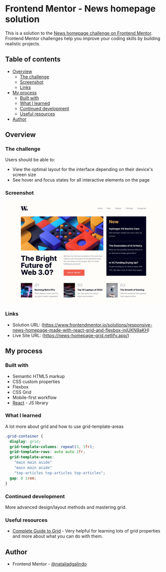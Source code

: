 # Frontend Mentor - News homepage solution

This is a solution to the [News homepage challenge on Frontend Mentor](https://www.frontendmentor.io/challenges/news-homepage-H6SWTa1MFl). Frontend Mentor challenges help you improve your coding skills by building realistic projects.

## Table of contents

- [Overview](#overview)
  - [The challenge](#the-challenge)
  - [Screenshot](#screenshot)
  - [Links](#links)
- [My process](#my-process)
  - [Built with](#built-with)
  - [What I learned](#what-i-learned)
  - [Continued development](#continued-development)
  - [Useful resources](#useful-resources)
- [Author](#author)

## Overview

### The challenge

Users should be able to:

- View the optimal layout for the interface depending on their device's screen size
- See hover and focus states for all interactive elements on the page

### Screenshot

![screenshot of my news homepage solution](/public/assets/images/news-homepage.jpeg)

### Links

- Solution URL: (<https://www.frontendmentor.io/solutions/responsive-news-homepage-made-with-react-grid-and-flexbox-injUKN9aKH>)
- Live Site URL: (<https://news-homepage-grid.netlify.app/>)

## My process

### Built with

- Semantic HTML5 markup
- CSS custom properties
- Flexbox
- CSS Grid
- Mobile-first workflow
- [React](https://reactjs.org/) - JS library

### What I learned

A lot more about grid and how to use grid-template-areas

```css
.grid-container {
  display: grid;
  grid-template-columns: repeat(3, 1fr);
  grid-template-rows: auto auto 1fr;
  grid-template-areas:
    "main main aside"
    "main main aside"
    "top-articles top-articles top-articles";
  gap: 0 1rem;
}
```

### Continued development

More advanced design/layout methods and mastering grid.

### Useful resources

- [Complete Guide to Grid](https://css-tricks.com/snippets/css/complete-guide-grid/) - Very helpful for learning lots of grid properties and more about what you can do with them.

## Author

- Frontend Mentor - [@nataliadgalindo](https://www.frontendmentor.io/profile/nataliadgalindo)
